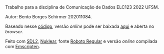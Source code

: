 Trabalho para a disciplina de Comunicação de Dados ELC123 2022 UFSM.

Autor: Bento Borges Schirmer 202011084.

Baseado nesse [código](https://github.com/Immediate-Mode-UI/Nuklear/tree/master/demo/sdl_renderer/),
versão _online_ pode ser baixada [aqui](line-codes.html) e aberta no _browser_.

Feito com
[SDL2](https://www.libsdl.org/index.php),
[Nuklear](https://github.com/Immediate-Mode-UI/Nuklear),
fonte [Roboto Regular](https://fonts.google.com/specimen/Roboto)
e versão _online_ compilada com
[Emscripten](https://emscripten.org/).
